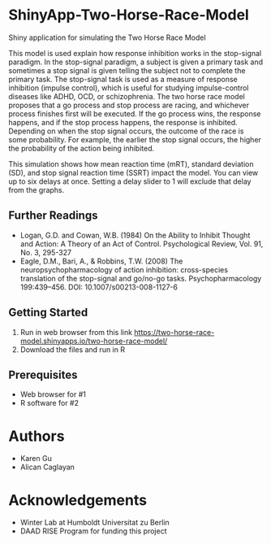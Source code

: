 # ShinyApp-Two-Horse-Race-Model
Shiny application for simulating the Two Horse Race Model

This model is used explain how response inhibition works in the stop-signal paradigm. In the stop-signal paradigm, a subject is given a primary task and sometimes a stop signal is given telling the subject not to complete the primary task. The stop-signal task is used as a measure of response inhibition (impulse control), which is useful for studying impulse-control diseases like ADHD, OCD, or schizophrenia. The two horse race model proposes that a go process and stop process are racing, and whichever process finishes first will be executed. If the go process wins, the response happens, and if the stop process happens, the response is inhibited. Depending on when the stop signal occurs, the outcome of the race is some probability. For example, the earlier the stop signal occurs, the higher the probability of the action being inhibited.

This simulation shows how mean reaction time (mRT), standard deviation (SD), and stop signal 
reaction time (SSRT) impact the model. You can view up to six delays at once. Setting a delay
slider to 1 will exclude that delay from the graphs.

## Further Readings
* Logan, G.D. and Cowan, W.B. (1984) On the Ability to Inhibit Thought and Action: A Theory of an Act of Control. Psychological Review, Vol. 91, No. 3, 295-327
* Eagle, D.M., Bari, A., & Robbins, T.W. (2008) The neuropsychopharmacology of action inhibition: cross-species translation of the stop-signal and go/no-go tasks. Psychopharmacology 199:439–456. DOI: 10.1007/s00213-008-1127-6

## Getting Started
1. Run in web browser from this link
https://two-horse-race-model.shinyapps.io/two-horse-race-model/
2. Download the files and run in R

## Prerequisites
* Web browser for #1
* R software for #2

# Authors
* Karen Gu
* Alican Caglayan

# Acknowledgements
* Winter Lab at Humboldt Universitat zu Berlin
* DAAD RISE Program for funding this project
